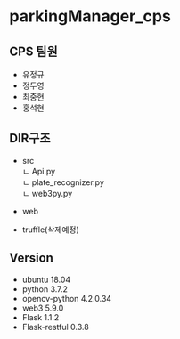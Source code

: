 # parkingManager_cps

## CPS 팀원

- 유정규
- 정두영
- 최중현
- 홍석현


## DIR구조
- src  
  ㄴ Api.py  
  ㄴ plate_recognizer.py  
  ㄴ web3py.py  

- web


- truffle(삭제예정)

## Version
- ubuntu 18.04
- python 3.7.2
- opencv-python 4.2.0.34
- web3 5.9.0
- Flask 1.1.2
- Flask-restful 0.3.8
